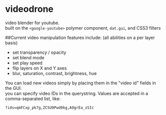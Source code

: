 # videodrone
video blender for youtube.  
built on the `<google-youtube>` polymer component, `dat.gui`, and CSS3 filters

##Current video manipulation features include:
(all abilities on a per layer basis)
* set transparency / opacity
* set blend mode
* set play speed
* flip layers on X and Y axes
* blur, saturation, contrast, brightness, hue


You can load new videos simply by placing them in the "video id" fields in the GUI.  
you can specify video IDs in the querystring. Values are accepted in a comma-separated list, like:

`?ids=qmFCxp_pk7g,ZC5U9Pwd0kg,A9grEa_zSIc`

